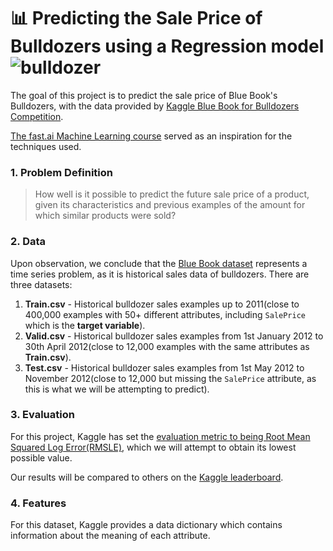# 📊 Predicting the Sale Price of Bulldozers using a Regression model<img src='https://storage.googleapis.com/kaggle-competitions/kaggle/3316/media/bulldozer.jpg' alt='bulldozer'>

The goal of this project is to predict the sale price of Blue Book's Bulldozers, with the data provided by [Kaggle Blue Book for Bulldozers Competition](https://www.kaggle.com/c/bluebook-for-bulldozers/overview).

[The fast.ai Machine Learning course](https://course18.fast.ai/ml) served as an inspiration for the techniques used.

### 1. Problem Definition

> How well is it possible to predict the future sale price of a product, given its characteristics and previous examples of the amount for which similar products were sold?

### 2. Data

Upon observation, we conclude that the [Blue Book dataset](https://www.kaggle.com/c/bluebook-for-bulldozers/data) represents a time series problem, as it is historical sales data of bulldozers. There are three datasets:

1. **Train.csv** - Historical bulldozer sales examples up to 2011(close to 400,000 examples with 50+ different attributes, including `SalePrice` which is the **target variable**).
2. **Valid.csv** - Historical bulldozer sales examples from 1st January 2012 to 30th April 2012(close to 12,000 examples with the same attributes as **Train.csv**).
3. **Test.csv** - Historical bulldozer sales examples from 1st May 2012 to November 2012(close to 12,000 but missing the `SalePrice` attribute, as this is what we will be attempting to predict).

### 3. Evaluation

For this project, Kaggle has set the [evaluation metric to being Root Mean Squared Log Error(RMSLE)](https://www.kaggle.com/c/bluebook-for-bulldozers/overview/evaluation), which we will attempt to obtain its lowest possible value.

Our results will be compared to others on the [Kaggle leaderboard](https://www.kaggle.com/c/bluebook-for-bulldozers/leaderboard).

### 4. Features

For this dataset, Kaggle provides a data dictionary which contains information about the meaning of each attribute.
